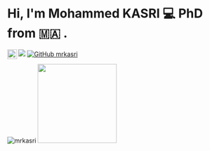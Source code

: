

# Hi, I'm Mohammed KASRI :computer: PhD from :morocco: .


 
 <a href="https://twitter.com/kasrimed">
  <img align="left" alt="Mohammed KASRI | Twitter" width="22px" src="https://raw.githubusercontent.com/peterthehan/peterthehan/master/assets/twitter.svg" />
</a>

![](https://visitor-badge.glitch.me/badge?page_id=mrkasri.mrkasri) [![GitHub mrkasri](https://img.shields.io/github/followers/mrkasri?label=follow&style=social)](https://github.com/mrkasri)


<p align="left"> 
<img src="https://github-readme-stats.vercel.app/api?username=mrkasri&show_icons=true&theme=ayu-mirage" alt="mrkasri" />
<img height="180em" src="https://github-readme-stats.vercel.app/api/top-langs/?username=mrkasri&layout=compact&langs_count=8"/>
